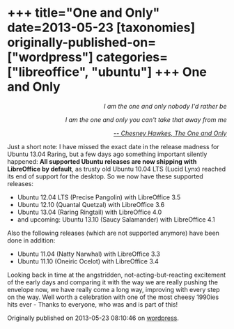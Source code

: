 +++
title="One and Only"
date=2013-05-23
[taxonomies]
originally-published-on=["wordpress"]
categories=["libreoffice", "ubuntu"]
+++
One and Only
============

<p style="text-align:right;"><em>I am the one and only nobody I'd rather be</em></p>
<p style="text-align:right;"><em>I am the one and only you can't take that away from me</em></p>
<p style="text-align:right;"><a href="http://www.youtube.com/watch?v=heR0HA9hFhQ"><em>-- Chesney Hawkes, The One and Only</em></a></p>
<p style="text-align:left;">Just a short note: I have missed the exact date in the release madness for Ubuntu 13.04 Raring, but a few days ago something important silently happened: <strong>All supported Ubuntu releases are now shipping with LibreOffice by default</strong>, as trusty old Ubuntu 10.04 LTS (Lucid Lynx) reached its end of support for the desktop. So we now have these supported releases:</p>

<ul>
	<li>Ubuntu 12.04 LTS (Precise Pangolin) with LibreOffice 3.5</li>
	<li>Ubuntu 12.10 (Quantal Quetzal) with LibreOffice 3.6</li>
	<li>Ubuntu 13.04 (Raring Ringtail) with LibreOffice 4.0</li>
	<li>and upcoming: Ubuntu 13.10 (Saucy Salamander) with LibreOffice 4.1</li>
</ul>
Also the following releases (which are not supported anymore) have been done in addition:
<ul>
	<li>Ubuntu 11.04 (Natty Narwhal) with LibreOffice 3.3</li>
	<li>Ubuntu 11.10 (Oneiric Ocelot) with LibreOffice 3.4</li>
</ul>
Looking back in time at the angstridden, not-acting-but-reacting excitement of the early days and comparing it with the way we are really pushing the envelope now, we have really come a long way, improving with every step on the way. Well worth a celebration with one of the most cheesy 1990ies hits ever - Thanks to everyone, who was and is part of this!

Originally published on 2013-05-23 08:10:46 on [wordpress](https://skyfromme.wordpress.com/2013/05/23/one-and-only/).
